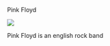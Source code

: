 <p>Pink Floyd</p><p><img src="https://cdn.britannica.com/64/23164-050-A7D2E9D9/Pink-Floyd.jpg?w=400&amp;h=300&amp;c=crop"></p><p>Pink Floyd is an english rock band</p>